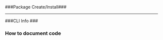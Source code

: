###Package Create/Install###

****************************
###CLI Info ###

### How to document code ###






